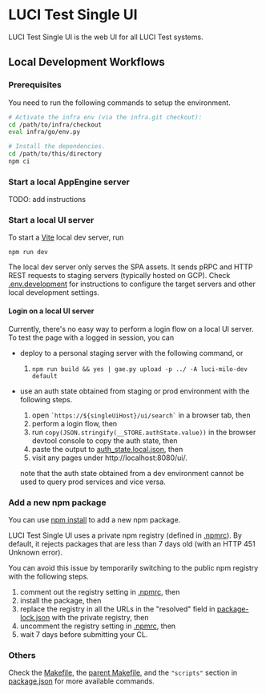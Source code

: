 # LUCI Test Single UI
LUCI Test Single UI is the web UI for all LUCI Test systems.

## Local Development Workflows
### Prerequisites
You need to run the following commands to setup the environment.
```sh
# Activate the infra env (via the infra.git checkout):
cd /path/to/infra/checkout
eval infra/go/env.py

# Install the dependencies.
cd /path/to/this/directory
npm ci
```

### Start a local AppEngine server
TODO: add instructions

### Start a local UI server
To start a [Vite](https://vitejs.dev) local dev server, run
```
npm run dev
```

The local dev server only serves the SPA assets. It sends pRPC and HTTP REST
requests to staging servers (typically hosted on GCP). Check
[.env.development](.env.development) for instructions to configure the target
servers and other local development settings.

#### Login on a local UI server
Currently, there's no easy way to perform a login flow on a local UI server. To
test the page with a logged in session, you can

 - deploy to a personal staging server with the following command, or

   1. `npm run build && yes | gae.py upload -p ../ -A luci-milo-dev default`

 - use an auth state obtained from staging or prod environment with the
   following steps.

   1. open `` `https://${singleUiHost}/ui/search` `` in a browser tab, then
   2. perform a login flow, then
   3. run `copy(JSON.stringify(__STORE.authState.value))` in the browser devtool
   console to copy the auth state, then
   4. paste the output to [auth_state.local.json](auth_state.local.json), then
   5. visit any pages under http://localhost:8080/ui/.

   note that the auth state obtained from a dev environment cannot be used to
      query prod services and vice versa.

### Add a new npm package
You can use [npm install](https://docs.npmjs.com/cli/v8/commands/npm-install) to
add a new npm package.

LUCI Test Single UI uses a private npm registry (defined in [.npmrc](.npmrc)).
By default, it rejects packages that are less than 7 days old (with an
HTTP 451 Unknown error).

You can avoid this issue by temporarily switching to the public npm registry
with the following steps.

 1. comment out the registry setting in [.npmrc](.npmrc), then
 2. install the package, then
 3. replace the registry in all the URLs in the "resolved" field in
 [package-lock.json](package-lock.json) with the private registry, then
 4. uncomment the registry setting in [.npmrc](.npmrc), then
 5. wait 7 days before submitting your CL.

### Others
Check the [Makefile](Makefile), the [parent Makefile](../Makefile), and the
`"scripts"` section in [package.json](package.json) for more available commands.

